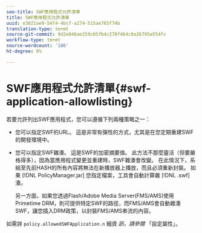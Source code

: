 ```yaml
---
seo-title: SWF應用程式允許清單
title: SWF應用程式允許清單
uuid: e3021ae9-54f4-4bcf-a274-515ae765f74b
translation-type: tm+mt
source-git-commit: 9d2e046ae259c05fb4c278f464c9a26795e554fc
workflow-type: tm+mt
source-wordcount: '186'
ht-degree: 0%

---
```



# SWF應用程式允許清單{#swf-application-allowlisting}

若要允許列出SWF應用程式，您可以遵循下列兩種策略之一：

* 您可以指定SWF的URL。 這是非常有彈性的方式，尤其是在您定期重建SWF的開發環境中。
* 您可以指定SWF雜湊。 這是SWF的加密摘要值。 此方法不那麼靈活（但要嚴格得多），因為當應用程式變更並重建時，SWF雜湊會改變。 在此情況下，系結至先前HASH的所有內容將無法在新播放器上播放，而且必須重新封裝。 如果 [!DNL PolicyManager.jar] 您指定檔案，工具會自動計算雜 [!DNL .swf] 湊。

   另一方面，如果您透過Flash/Adobe Media Server(FMS/AMS)使用Primetime DRM，則可提供特定SWF的路徑，而FMS/AMS會自動雜湊SWF，讓您插入DRM政策，以封裝FMS/AMS串流的內容。

如需詳 `policy.allowedSWFApplication.n` 細資 *訊，請參閱* 「設定屬性」。
